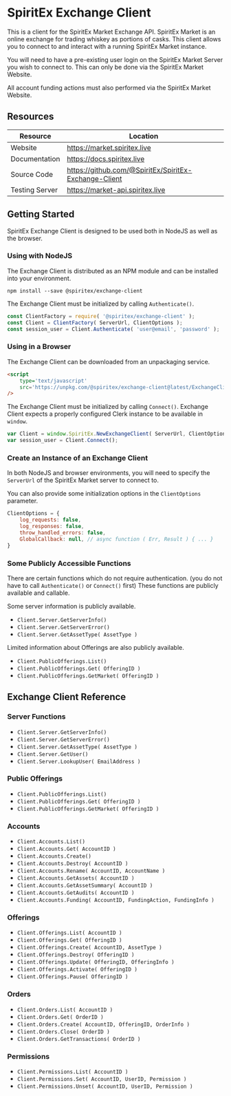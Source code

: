 
# SpiritEx Exchange Client

This is a client for the SpiritEx Market Exchange API.
SpiritEx Market is an online exchange for trading whiskey as portions of casks.
This client allows you to connect to and interact with a running SpiritEx Market instance.

You will need to have a pre-existing user login on the SpiritEx Market Server
 you wish to connect to.
This can only be done via the SpiritEx Market Website.

All account funding actions must also performed via the SpiritEx Market Website.


## Resources

| **Resource**  	| **Location**                                          	|
|---------------	|-------------------------------------------------------	|
| Website       	| https://market.spiritex.live                          	|
| Documentation 	| https://docs.spiritex.live                            	|
| Source Code   	| https://github.com/@SpiritEx/SpiritEx-Exchange-Client 	|
| Testing Server   	| https://market-api.spiritex.live                      	|


## Getting Started

SpiritEx Exchange Client is designed to be used both in NodeJS as well as the browser.


### Using with NodeJS

The Exchange Client is distributed as an NPM module and can be installed into your environment.

```shell
npm install --save @spiritex/exchange-client
```

The Exchange Client must be initialized by calling `Authenticate()`.

```js
const ClientFactory = require( '@spiritex/exchange-client' );
const Client = ClientFactory( ServerUrl, ClientOptions );
const session_user = Client.Authenticate( 'user@email', 'password' );
```


### Using in a Browser

The Exchange Client can be downloaded from an unpackaging service.

```html
<script
	type='text/javascript'
	src='https://unpkg.com/@spiritex/exchange-client@latest/ExchangeClient.js'
/>
```

The Exchange Client must be initialized by calling `Connect()`.
Exchange Client expects a properly configured Clerk instance to be available in `window`.

```js
var Client = window.SpiritEx.NewExchangeClient( ServerUrl, ClientOptions );
var session_user = Client.Connect();
```


### Create an Instance of an Exchange Client

In both NodeJS and browser environments, you will need to specify the `ServerUrl` 
 of the SpiritEx Market server to connect to.

You can also provide some initialization options in the `ClientOptions` parameter.

```js
ClientOptions = {
	log_requests: false,
	log_responses: false,
	throw_handled_errors: false,
	GlobalCallback: null, // async function ( Err, Result ) { ... }
}
```


### Some Publicly Accessible Functions

There are certain functions which do not require authentication.
(you do not have to call `Authenticate()` or `Connect()` first)
These functions are publicly available and callable.

Some server information is publicly available.

- `Client.Server.GetServerInfo()`
- `Client.Server.GetServerError()`
- `Client.Server.GetAssetType( AssetType )`

Limited information about Offerings are also publicly available.

- `Client.PublicOfferings.List()`
- `Client.PublicOfferings.Get( OfferingID )`
- `Client.PublicOfferings.GetMarket( OfferingID )`


## Exchange Client Reference


### Server Functions

- `Client.Server.GetServerInfo()`
- `Client.Server.GetServerError()`
- `Client.Server.GetAssetType( AssetType )`
- `Client.Server.GetUser()`
- `Client.Server.LookupUser( EmailAddress )`


### Public Offerings

- `Client.PublicOfferings.List()`
- `Client.PublicOfferings.Get( OfferingID )`
- `Client.PublicOfferings.GetMarket( OfferingID )`


### Accounts

- `Client.Accounts.List()`
- `Client.Accounts.Get( AccountID )`
- `Client.Accounts.Create()`
- `Client.Accounts.Destroy( AccountID )`
- `Client.Accounts.Rename( AccountID, AccountName )`
- `Client.Accounts.GetAssets( AccountID )`
- `Client.Accounts.GetAssetSummary( AccountID )`
- `Client.Accounts.GetAudits( AccountID )`
- `Client.Accounts.Funding( AccountID, FundingAction, FundingInfo )`


### Offerings

- `Client.Offerings.List( AccountID )`
- `Client.Offerings.Get( OfferingID )`
- `Client.Offerings.Create( AccountID, AssetType )`
- `Client.Offerings.Destroy( OfferingID )`
- `Client.Offerings.Update( OfferingID, OfferingInfo )`
- `Client.Offerings.Activate( OfferingID )`
- `Client.Offerings.Pause( OfferingID )`


### Orders

- `Client.Orders.List( AccountID )`
- `Client.Orders.Get( OrderID )`
- `Client.Orders.Create( AccountID, OfferingID, OrderInfo )`
- `Client.Orders.Close( OrderID )`
- `Client.Orders.GetTransactions( OrderID )`


### Permissions

- `Client.Permissions.List( AccountID )`
- `Client.Permissions.Set( AccountID, UserID, Permission )`
- `Client.Permissions.Unset( AccountID, UserID, Permission )`


